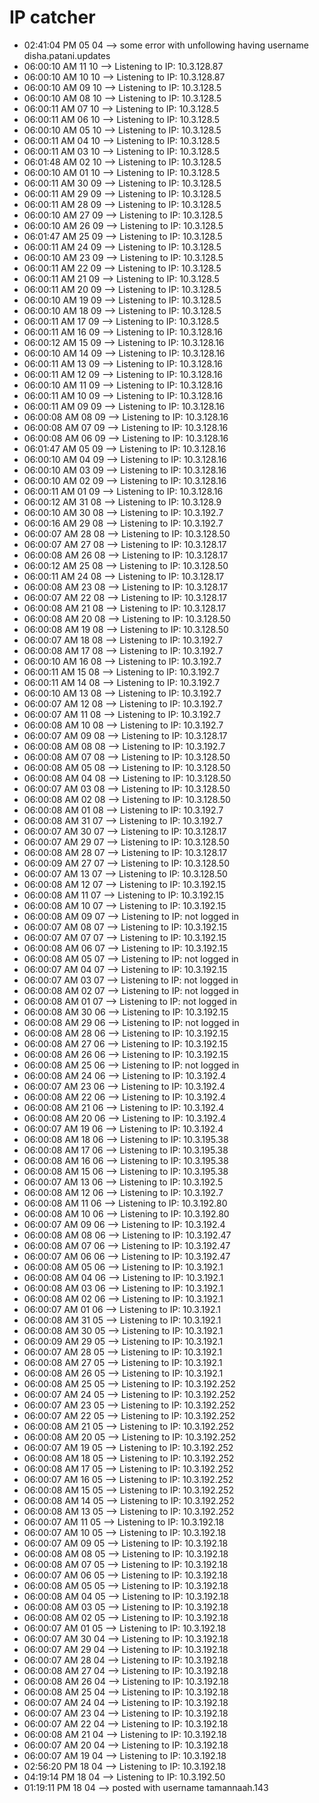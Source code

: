 # IP catcher
-	02:41:04 PM 05 04 --> some error with unfollowing having username disha.patani.updates
-	06:00:10 AM 11 10 --> Listening to IP: 10.3.128.87
-	06:00:10 AM 10 10 --> Listening to IP: 10.3.128.87
-	06:00:10 AM 09 10 --> Listening to IP: 10.3.128.5
-	06:00:10 AM 08 10 --> Listening to IP: 10.3.128.5
-	06:00:11 AM 07 10 --> Listening to IP: 10.3.128.5
-	06:00:11 AM 06 10 --> Listening to IP: 10.3.128.5
-	06:00:10 AM 05 10 --> Listening to IP: 10.3.128.5
-	06:00:11 AM 04 10 --> Listening to IP: 10.3.128.5
-	06:00:11 AM 03 10 --> Listening to IP: 10.3.128.5
-	06:01:48 AM 02 10 --> Listening to IP: 10.3.128.5
-	06:00:10 AM 01 10 --> Listening to IP: 10.3.128.5
-	06:00:11 AM 30 09 --> Listening to IP: 10.3.128.5
-	06:00:11 AM 29 09 --> Listening to IP: 10.3.128.5
-	06:00:11 AM 28 09 --> Listening to IP: 10.3.128.5
-	06:00:10 AM 27 09 --> Listening to IP: 10.3.128.5
-	06:00:10 AM 26 09 --> Listening to IP: 10.3.128.5
-	06:01:47 AM 25 09 --> Listening to IP: 10.3.128.5
-	06:00:11 AM 24 09 --> Listening to IP: 10.3.128.5
-	06:00:10 AM 23 09 --> Listening to IP: 10.3.128.5
-	06:00:11 AM 22 09 --> Listening to IP: 10.3.128.5
-	06:00:11 AM 21 09 --> Listening to IP: 10.3.128.5
-	06:00:11 AM 20 09 --> Listening to IP: 10.3.128.5
-	06:00:10 AM 19 09 --> Listening to IP: 10.3.128.5
-	06:00:10 AM 18 09 --> Listening to IP: 10.3.128.5
-	06:00:11 AM 17 09 --> Listening to IP: 10.3.128.5
-	06:00:11 AM 16 09 --> Listening to IP: 10.3.128.16
-	06:00:12 AM 15 09 --> Listening to IP: 10.3.128.16
-	06:00:10 AM 14 09 --> Listening to IP: 10.3.128.16
-	06:00:11 AM 13 09 --> Listening to IP: 10.3.128.16
-	06:00:11 AM 12 09 --> Listening to IP: 10.3.128.16
-	06:00:10 AM 11 09 --> Listening to IP: 10.3.128.16
-	06:00:11 AM 10 09 --> Listening to IP: 10.3.128.16
-	06:00:11 AM 09 09 --> Listening to IP: 10.3.128.16
-	06:00:08 AM 08 09 --> Listening to IP: 10.3.128.16
-	06:00:08 AM 07 09 --> Listening to IP: 10.3.128.16
-	06:00:08 AM 06 09 --> Listening to IP: 10.3.128.16
-	06:01:47 AM 05 09 --> Listening to IP: 10.3.128.16
-	06:00:10 AM 04 09 --> Listening to IP: 10.3.128.16
-	06:00:10 AM 03 09 --> Listening to IP: 10.3.128.16
-	06:00:10 AM 02 09 --> Listening to IP: 10.3.128.16
-	06:00:11 AM 01 09 --> Listening to IP: 10.3.128.16
-	06:00:12 AM 31 08 --> Listening to IP: 10.3.128.9
-	06:00:10 AM 30 08 --> Listening to IP: 10.3.192.7
-	06:00:16 AM 29 08 --> Listening to IP: 10.3.192.7
-	06:00:07 AM 28 08 --> Listening to IP: 10.3.128.50
-	06:00:07 AM 27 08 --> Listening to IP: 10.3.128.17
-	06:00:08 AM 26 08 --> Listening to IP: 10.3.128.17
-	06:00:12 AM 25 08 --> Listening to IP: 10.3.128.50
-	06:00:11 AM 24 08 --> Listening to IP: 10.3.128.17
-	06:00:08 AM 23 08 --> Listening to IP: 10.3.128.17
-	06:00:07 AM 22 08 --> Listening to IP: 10.3.128.17
-	06:00:08 AM 21 08 --> Listening to IP: 10.3.128.17
-	06:00:08 AM 20 08 --> Listening to IP: 10.3.128.50
-	06:00:08 AM 19 08 --> Listening to IP: 10.3.128.50
-	06:00:07 AM 18 08 --> Listening to IP: 10.3.192.7
-	06:00:08 AM 17 08 --> Listening to IP: 10.3.192.7
-	06:00:10 AM 16 08 --> Listening to IP: 10.3.192.7
-	06:00:11 AM 15 08 --> Listening to IP: 10.3.192.7
-	06:00:11 AM 14 08 --> Listening to IP: 10.3.192.7
-	06:00:10 AM 13 08 --> Listening to IP: 10.3.192.7
-	06:00:07 AM 12 08 --> Listening to IP: 10.3.192.7
-	06:00:07 AM 11 08 --> Listening to IP: 10.3.192.7
-	06:00:08 AM 10 08 --> Listening to IP: 10.3.192.7
-	06:00:07 AM 09 08 --> Listening to IP: 10.3.128.17
-	06:00:08 AM 08 08 --> Listening to IP: 10.3.192.7
-	06:00:08 AM 07 08 --> Listening to IP: 10.3.128.50
-	06:00:08 AM 05 08 --> Listening to IP: 10.3.128.50
-	06:00:08 AM 04 08 --> Listening to IP: 10.3.128.50
-	06:00:07 AM 03 08 --> Listening to IP: 10.3.128.50
-	06:00:08 AM 02 08 --> Listening to IP: 10.3.128.50
-	06:00:08 AM 01 08 --> Listening to IP: 10.3.192.7
-	06:00:08 AM 31 07 --> Listening to IP: 10.3.192.7
-	06:00:07 AM 30 07 --> Listening to IP: 10.3.128.17
-	06:00:07 AM 29 07 --> Listening to IP: 10.3.128.50
-	06:00:08 AM 28 07 --> Listening to IP: 10.3.128.17
-	06:00:09 AM 27 07 --> Listening to IP: 10.3.128.50
-	06:00:07 AM 13 07 --> Listening to IP: 10.3.128.50
-	06:00:08 AM 12 07 --> Listening to IP: 10.3.192.15
-	06:00:08 AM 11 07 --> Listening to IP: 10.3.192.15
-	06:00:08 AM 10 07 --> Listening to IP: 10.3.192.15
-	06:00:08 AM 09 07 --> Listening to IP: not logged in
-	06:00:07 AM 08 07 --> Listening to IP: 10.3.192.15
-	06:00:07 AM 07 07 --> Listening to IP: 10.3.192.15
-	06:00:08 AM 06 07 --> Listening to IP: 10.3.192.15
-	06:00:08 AM 05 07 --> Listening to IP: not logged in
-	06:00:07 AM 04 07 --> Listening to IP: 10.3.192.15
-	06:00:07 AM 03 07 --> Listening to IP: not logged in
-	06:00:08 AM 02 07 --> Listening to IP: not logged in
-	06:00:08 AM 01 07 --> Listening to IP: not logged in
-	06:00:08 AM 30 06 --> Listening to IP: 10.3.192.15
-	06:00:08 AM 29 06 --> Listening to IP: not logged in
-	06:00:08 AM 28 06 --> Listening to IP: 10.3.192.15
-	06:00:08 AM 27 06 --> Listening to IP: 10.3.192.15
-	06:00:08 AM 26 06 --> Listening to IP: 10.3.192.15
-	06:00:08 AM 25 06 --> Listening to IP: not logged in
-	06:00:08 AM 24 06 --> Listening to IP: 10.3.192.4
-	06:00:07 AM 23 06 --> Listening to IP: 10.3.192.4
-	06:00:08 AM 22 06 --> Listening to IP: 10.3.192.4
-	06:00:08 AM 21 06 --> Listening to IP: 10.3.192.4
-	06:00:08 AM 20 06 --> Listening to IP: 10.3.192.4
-	06:00:07 AM 19 06 --> Listening to IP: 10.3.192.4
-	06:00:08 AM 18 06 --> Listening to IP: 10.3.195.38
-	06:00:08 AM 17 06 --> Listening to IP: 10.3.195.38
-	06:00:08 AM 16 06 --> Listening to IP: 10.3.195.38
-	06:00:08 AM 15 06 --> Listening to IP: 10.3.195.38
-	06:00:07 AM 13 06 --> Listening to IP: 10.3.192.5
-	06:00:08 AM 12 06 --> Listening to IP: 10.3.192.7
-	06:00:08 AM 11 06 --> Listening to IP: 10.3.192.80
-	06:00:08 AM 10 06 --> Listening to IP: 10.3.192.80
-	06:00:07 AM 09 06 --> Listening to IP: 10.3.192.4
-	06:00:08 AM 08 06 --> Listening to IP: 10.3.192.47
-	06:00:08 AM 07 06 --> Listening to IP: 10.3.192.47
-	06:00:07 AM 06 06 --> Listening to IP: 10.3.192.47
-	06:00:08 AM 05 06 --> Listening to IP: 10.3.192.1
-	06:00:08 AM 04 06 --> Listening to IP: 10.3.192.1
-	06:00:08 AM 03 06 --> Listening to IP: 10.3.192.1
-	06:00:08 AM 02 06 --> Listening to IP: 10.3.192.1
-	06:00:07 AM 01 06 --> Listening to IP: 10.3.192.1
-	06:00:08 AM 31 05 --> Listening to IP: 10.3.192.1
-	06:00:08 AM 30 05 --> Listening to IP: 10.3.192.1
-	06:00:09 AM 29 05 --> Listening to IP: 10.3.192.1
-	06:00:07 AM 28 05 --> Listening to IP: 10.3.192.1
-	06:00:08 AM 27 05 --> Listening to IP: 10.3.192.1
-	06:00:08 AM 26 05 --> Listening to IP: 10.3.192.1
-	06:00:08 AM 25 05 --> Listening to IP: 10.3.192.252
-	06:00:07 AM 24 05 --> Listening to IP: 10.3.192.252
-	06:00:07 AM 23 05 --> Listening to IP: 10.3.192.252
-	06:00:07 AM 22 05 --> Listening to IP: 10.3.192.252
-	06:00:08 AM 21 05 --> Listening to IP: 10.3.192.252
-	06:00:08 AM 20 05 --> Listening to IP: 10.3.192.252
-	06:00:07 AM 19 05 --> Listening to IP: 10.3.192.252
-	06:00:08 AM 18 05 --> Listening to IP: 10.3.192.252
-	06:00:08 AM 17 05 --> Listening to IP: 10.3.192.252
-	06:00:07 AM 16 05 --> Listening to IP: 10.3.192.252
-	06:00:08 AM 15 05 --> Listening to IP: 10.3.192.252
-	06:00:08 AM 14 05 --> Listening to IP: 10.3.192.252
-	06:00:08 AM 13 05 --> Listening to IP: 10.3.192.252
-	06:00:07 AM 11 05 --> Listening to IP: 10.3.192.18
-	06:00:07 AM 10 05 --> Listening to IP: 10.3.192.18
-	06:00:07 AM 09 05 --> Listening to IP: 10.3.192.18
-	06:00:08 AM 08 05 --> Listening to IP: 10.3.192.18
-	06:00:08 AM 07 05 --> Listening to IP: 10.3.192.18
-	06:00:07 AM 06 05 --> Listening to IP: 10.3.192.18
-	06:00:08 AM 05 05 --> Listening to IP: 10.3.192.18
-	06:00:08 AM 04 05 --> Listening to IP: 10.3.192.18
-	06:00:08 AM 03 05 --> Listening to IP: 10.3.192.18
-	06:00:08 AM 02 05 --> Listening to IP: 10.3.192.18
-	06:00:07 AM 01 05 --> Listening to IP: 10.3.192.18
-	06:00:07 AM 30 04 --> Listening to IP: 10.3.192.18
-	06:00:07 AM 29 04 --> Listening to IP: 10.3.192.18
-	06:00:07 AM 28 04 --> Listening to IP: 10.3.192.18
-	06:00:08 AM 27 04 --> Listening to IP: 10.3.192.18
-	06:00:08 AM 26 04 --> Listening to IP: 10.3.192.18
-	06:00:08 AM 25 04 --> Listening to IP: 10.3.192.18
-	06:00:07 AM 24 04 --> Listening to IP: 10.3.192.18
-	06:00:07 AM 23 04 --> Listening to IP: 10.3.192.18
-	06:00:07 AM 22 04 --> Listening to IP: 10.3.192.18
-	06:00:08 AM 21 04 --> Listening to IP: 10.3.192.18
-	06:00:07 AM 20 04 --> Listening to IP: 10.3.192.18
-	06:00:07 AM 19 04 --> Listening to IP: 10.3.192.18
-	02:56:20 PM 18 04 --> Listening to IP: 10.3.192.18
-	04:19:14 PM 18 04 --> Listening to IP: 10.3.192.50
-	01:19:11 PM 18 04 --> posted with username tamannaah.143